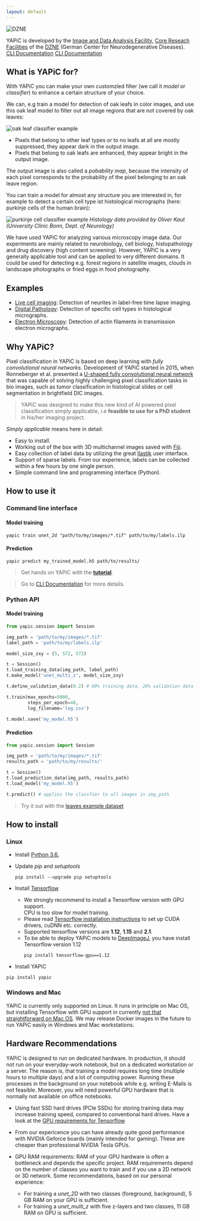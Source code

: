 ```yaml
---
layout: default
---
```

![DZNE](img/DZNE_CMYK_E.png)<!-- .element height="40%" width="40%" -->

YAPiC is developed by the
[Image and Data Analysis Facility](https://www.dzne.de/forschung/core-facilities/image-and-data-analysisfacility/),
[Core Reseach Facilities](https://www.dzne.de/forschung/core-facilities/)
of the [DZNE](https://www.dzne.de/en)
(German Center for Neurodegenerative Diseases).
[CLI Documentation](doc_cli.html)
[CLI Documentation](tutorial.html)

## What is YAPiC for?

With YAPiC you can make your own customzied filter (we call it *model* or *classifier*) to enhance a certain structure of your choice.

We can, e.g train a model for detection of oak leafs in color images, and use this oak leaf model to filter out all image regions that are not covered by oak leaves:

![](img/oak_example.png "oak leaf classifier example")

* Pixels that belong to other leaf types
  or to no leafs at all are mostly suppressed, they appear dark in the output image.
* Pixels that belong to oak leafs are enhanced, they appear bright in the output image.

The output image is also called a *pobability map*, because the intensity of each pixel corresponds to the probability of the pixel belonging to an oak leave region.

You can train a model for almost any structure you are interested in, for example to detect a certain cell type ist histological micrographs (here: purkinje cells of the human brain):

![](img/histo_example.png "purkinje cell classifier example")
*Histology data provided by Oliver Kaut (University Clinic Bonn, Dept. of Neurology)*

We have used YAPiC for analyzing various microscopy image data. Our experiments are mainly related to neurobiology, cell biology, histopathology  and drug discovery (high content screening).
However, YAPiC is a very generally applicable tool and can be applied to very different domains. It could be used for detecting e.g. forest regions in satellite images, clouds in landscape photographs or fried eggs in food photography.


## Examples

* [Live cell imaging](example_neurite.html): Detection of neurites in
  label-free time lapse imaging.
* [Digital Pathology](example_histo.html): Detection of specific cell types
  in histological micrographs.
* [Electron Microscopy](example_actin_em.html): Detection of actin filaments in
  transmission electron micrographs.


## Why YAPiC?

Pixel classification in YAPiC is based on deep learning with
*fully convolutional neural networks*.
Development of YAPiC started in 2015, when Ronneberger et al. presented a
[U-shaped fully convolutional neural network](https://arxiv.org/pdf/1505.04597.pdf) that was capable of solving
highly challenging pixel classification tasks in bio images, such as
tumor classification in histological slides or cell segmentation in brightfield
DIC images.

>YAPiC was designed to make this new kind of AI powered pixel
>classification simply applicable,
>i.e **feasible to use for a PhD student** in his/her imaging project.

*Simply applicable* means here in detail:

* Easy to install.
* Working out of the box with 3D multichannel images saved with
  [Fiji](https://fiji.sc).
* Easy collection of label data by utilizing the great
  [Ilastik](https://ilastik.org) user interface.
* Support of sparse labels. From our experience, labels can be collected within
  a few hours by one single person.  
* Simple command line and programming interface (Python).



## How to use it

### Command line interface

#### Model training
```
yapic train unet_2d "path/to/my/images/*.tif" path/to/my/labels.ilp
```
#### Prediction
```
yapic predict my_trained_model.h5 path/to/results/
```

> Get hands on YAPiC with the **[tutorial](tutorial.html)**.

> Go to [CLI Documentation](doc_cli.html) for more details.


### Python API

#### Model training
```python
from yapic.session import Session

img_path = 'path/to/my/images/*.tif'
label_path = 'path/to/my/labels.ilp'

model_size_zxy = (5, 572, 572)

t = Session()
t.load_training_data(img_path, label_path)
t.make_model('unet_multi_z', model_size_zxy)

t.define_validation_data(0.2) # 80% training data, 20% validation data

t.train(max_epochs=5000,
        steps_per_epoch=48,
        log_filename='log.csv')

t.model.save('my_model.h5')
```


#### Prediction
```python
from yapic.session import Session

img_path = 'path/to/my/images/*.tif'
results_path = 'path/to/my/results/'

t = Session()
t.load_prediction_data(img_path, results_path)
t.load_model('my_model.h5')

t.predict() # applies the classfier to all images in img_path
```

> Try it out with the [leaves example dataset](example_data/leaves_example_data.zip)


## How to install

### Linux

* Install [Python 3.6.](https://www.python.org/downloads/)

* Update *pip* and *setuptools*
  ```
  pip install --upgrade pip setuptools
  ```

* Install [Tensorflow](https://www.tensorflow.org/)

  * We strongly recommend to install a Tensorflow version with GPU support.  
    CPU is too slow for model training.
  * Please read [Tensorflow installation instructions](https://www.tensorflow.org/install/gpu) to set up CUDA drivers, cuDNN etc. correctly.
  * Supported tensorflow versions are **1.12**, **1.15** and **2.1**.
  * To be able to deploy YAPiC models to
    [DeepImageJ](https://deepimagej.github.io/deepimagej/), you have install
    Tensorflow version 1.12
    ```
    pip install tensorflow-gpu==1.12
    ```      


* Install YAPiC

```
pip install yapic
```


### Windows and Mac

YAPiC is currently only supported on Linux. It runs in principle on Mac OS,
but installing Tensorflow with GPU support in currently [not that straightforward
on Mac OS](https://docs.anaconda.com/anaconda/user-guide/tasks/tensorflow/).
We may release Docker images in the future to run YAPiC easily in Windows and
Mac workstations.


## Hardware Recommendations

YAPiC is designed to run on dedicated hardware. In production, it
should not run on your everyday-work notebook, but on a dedicated workstation or a
server. The reason is, that training a model requires long time (multiple hours
to multiple days) and a lot of computing power. Running these processes in the
background on your notebook while e.g. writing E-Mails is not feasible. Moreover, you will need powerful GPU hardware that is normally not available on office notebooks.   


* Using fast SSD hard drives (PCIe SSDs) for storing training data may increase
  training speed, compared to conventional hard drives. Have a look at the [GPU requirements for Tensorflow](https://www.tensorflow.org/install/gpu)
* From our expericence you can have already quite good performance with NVIDIA Geforce
  boards (mainly intended for gaming). These are cheaper than professional
  NVIDIA Tesla GPUs.
* GPU RAM requirements: RAM of your GPU hardware is often a bottleneck and depends the specific project. RAM requirements depend on the number of classes you want to train
  and if you use a 2D network or 3D network. Some recommendations, based on our
  personal experience:

  * For training a *unet_2D* with two classes (foreground, background), 5 GB
    RAM on your GPU is sufficient.
  * For training a *unet_multi_z* with five z-layers and two classes, 11 GB RAM
    on GPU is sufficient.
